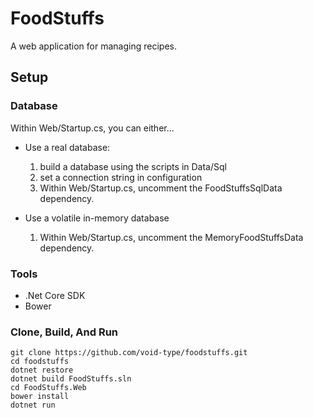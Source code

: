 # FoodStuffs
A web application for managing recipes.

## Setup

### Database
Within Web/Startup.cs, you can either... 
- Use a real database:
    1. build a database using the scripts in Data/Sql 
    2. set a connection string in configuration
    3. Within Web/Startup.cs, uncomment the FoodStuffsSqlData dependency.

- Use a volatile in-memory database
    1. Within Web/Startup.cs, uncomment the MemoryFoodStuffsData dependency.

### Tools
- .Net Core SDK
- Bower

### Clone, Build, And Run
```
git clone https://github.com/void-type/foodstuffs.git
cd foodstuffs
dotnet restore
dotnet build FoodStuffs.sln
cd FoodStuffs.Web
bower install
dotnet run
```